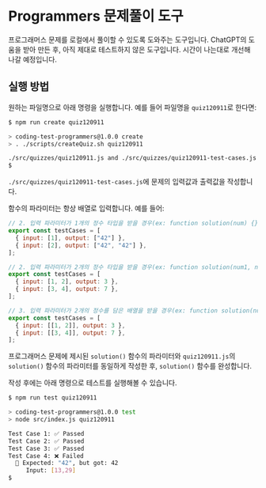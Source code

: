 # Programmers 문제풀이 도구

프로그래머스 문제를 로컬에서 풀이할 수 있도록 도와주는 도구입니다. ChatGPT의 도움을 받아 만든 후, 아직 제대로 테스트하지 않은 도구입니다. 시간이 나는대로 개선해 나갈 예정입니다.

## 실행 방법

원하는 파일명으로 아래 명령을 실행합니다. 예를 들어 파일명을 `quiz120911`로 한다면:

```sh
$ npm run create quiz120911

> coding-test-programmers@1.0.0 create
> . ./scripts/createQuiz.sh quiz120911

./src/quizzes/quiz120911.js and ./src/quizzes/quiz120911-test-cases.js have been created successfully.
$
```

`./src/quizzes/quiz120911-test-cases.js`에 문제의 입력값과 출력값을 작성합니다.

함수의 파라미터는 항상 배열로 입력합니다. 예를 들어:

```js
// 2. 입력 파라미터가 1개의 정수 타입을 받을 경우(ex: function solution(num) {})
export const testCases = [
  { input: [1], output: ["42"] },
  { input: [2], output: ["42", "42"] },
];

// 2. 입력 파라미터가 2개의 정수 타입을 받을 경우(ex: function solution(num1, num2) {})
export const testCases = [
  { input: [1, 2], output: 3 },
  { input: [3, 4], output: 7 },
];

// 3. 입력 파라미터가 2개의 정수를 담은 배열을 받을 경우(ex: function solution(numArr) {})
export const testCases = [
  { input: [[1, 2]], output: 3 },
  { input: [[3, 4]], output: 7 },
];
```

프로그래머스 문제에 제시된 `solution()` 함수의 파라미터와 `quiz120911.js`의 `solution()` 함수의 파라미터를 동일하게 작성한 후, `solution()` 함수를 완성합니다.

작성 후에는 아래 명령으로 테스트를 실행해볼 수 있습니다.

```sh
$ npm run test quiz120911

> coding-test-programmers@1.0.0 test
> node src/index.js quiz120911

Test Case 1: ✅ Passed
Test Case 2: ✅ Passed
Test Case 3: ✅ Passed
Test Case 4: ❌ Failed
  🔴 Expected: "42", but got: 42
     Input: [13,29]
$
```
